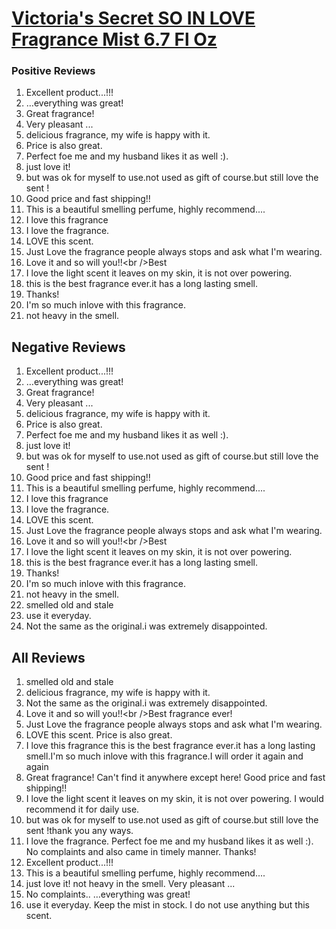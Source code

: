 # [Victoria&#x27;s Secret SO IN LOVE Fragrance Mist 6.7 Fl Oz](https://products.checkmycream.com/products/Victoria&#x27;s-Secret-SO-IN-LOVE-Fragrance-Mist-6.7-Fl-Oz.html)

### Positive Reviews

<ol>
      <li>Excellent product...!!!</li>
      <li>…everything was great!</li>
      <li>Great fragrance!</li>
      <li>Very pleasant ...</li>
      <li>delicious fragrance, my wife is happy with it.</li>
      <li>Price is also great.</li>
      <li>Perfect foe me and my husband likes it as well :).</li>
      <li>just love it!</li>
      <li>but was ok for myself to use.not used as gift of course.but still love the sent !</li>
      <li>Good price and fast shipping!!</li>
      <li>This is a beautiful smelling perfume, highly recommend....</li>
      <li>I love this fragrance</li>
      <li>I love the fragrance.</li>
      <li>LOVE this scent.  </li>
      <li>Just Love the fragrance people always stops and ask what I&#x27;m wearing.</li>
      <li>Love it and so will you!!&lt;br /&gt;Best</li>
      <li>I love the light scent it leaves on my skin, it is not over powering.</li>
      <li>this is the best fragrance ever.it has a long lasting smell.</li>
      <li>Thanks!</li>
      <li>I&#x27;m so much inlove with this fragrance.</li>
      <li>not heavy in the smell.</li>
</ol>


<h2>Negative Reviews</h2>
<ol>
<li> Excellent product...!!!</li>
<li> …everything was great!</li>
<li> Great fragrance!</li>
<li> Very pleasant ...</li>
<li> delicious fragrance, my wife is happy with it.</li>
<li> Price is also great.</li>
<li> Perfect foe me and my husband likes it as well :).</li>
<li> just love it!</li>
<li> but was ok for myself to use.not used as gift of course.but still love the sent !</li>
<li> Good price and fast shipping!!</li>
<li> This is a beautiful smelling perfume, highly recommend....</li>
<li> I love this fragrance</li>
<li> I love the fragrance.</li>
<li> LOVE this scent.  </li>
<li> Just Love the fragrance people always stops and ask what I&#x27;m wearing.</li>
<li> Love it and so will you!!&lt;br /&gt;Best</li>
<li> I love the light scent it leaves on my skin, it is not over powering.</li>
<li> this is the best fragrance ever.it has a long lasting smell.</li>
<li> Thanks!</li>
<li> I&#x27;m so much inlove with this fragrance.</li>
<li> not heavy in the smell.</li>
<li> smelled old and stale</li>
<li> use it everyday.</li>
<li> Not the same as the original.i was extremely disappointed.</li>
</ol>

<h2>All Reviews</h2>

<ol>
    <li> smelled old and stale</li>
    <li> delicious fragrance, my wife is happy with it.</li>
    <li> Not the same as the original.i was extremely disappointed.</li>
    <li> Love it and so will you!!&lt;br /&gt;Best fragrance ever!</li>
    <li> Just Love the fragrance people always stops and ask what I&#x27;m wearing.</li>
    <li> LOVE this scent.  Price is also great.</li>
    <li> I love this fragrance this is the best fragrance ever.it has a long lasting smell.I&#x27;m so much inlove with this fragrance.I will order it again and again</li>
    <li> Great fragrance! Can&#x27;t find it anywhere except here! Good price and fast shipping!!</li>
    <li> I love the light scent it leaves on my skin, it is not over powering. I would recommend it for daily use.</li>
    <li> but was ok for myself to use.not used as gift of course.but still love the sent !thank you any ways.</li>
    <li> I love the fragrance. Perfect foe me and my husband likes it as well :). No complaints and also came in timely manner. Thanks!</li>
    <li> Excellent product...!!!</li>
    <li> This is a beautiful smelling perfume, highly recommend....</li>
    <li> just love it! not heavy in the smell. Very pleasant ...</li>
    <li> No complaints.. …everything was great!</li>
    <li> use it everyday. Keep the mist in stock. I do not use anything but this scent.</li>
</ol>




